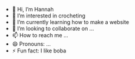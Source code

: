 - 👋 Hi, I’m Hannah
- 👀 I’m interested in crocheting
- 🌱 I’m currently learning how to make a website
- 💞️ I’m looking to collaborate on ...
- 📫 How to reach me ...
- 😄 Pronouns: ...
- ⚡ Fun fact: I like boba

<!---
oneyPanda/oneyPanda is a ✨ special ✨ repository because its `README.md` (this file) appears on your GitHub profile.
You can click the Preview link to take a look at your changes.
--->
